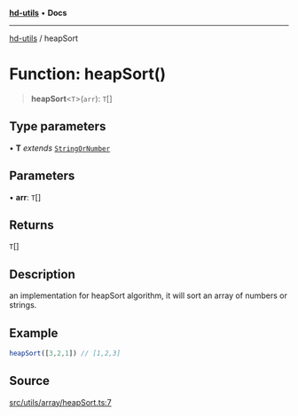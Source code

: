 [**hd-utils**](../README.md) • **Docs**

***

[hd-utils](../globals.md) / heapSort

# Function: heapSort()

> **heapSort**\<`T`\>(`arr`): `T`[]

## Type parameters

• **T** *extends* [`StringOrNumber`](../type-aliases/StringOrNumber.md)

## Parameters

• **arr**: `T`[]

## Returns

`T`[]

## Description

an implementation for heapSort algorithm, it will sort an array of numbers or strings.

## Example

```ts
heapSort([3,2,1]) // [1,2,3]
```

## Source

[src/utils/array/heapSort.ts:7](https://github.com/AhmadHddad/h-utils/blob/5c76ff5de068cee019fc632d9da2e395721bb48f/src/utils/array/heapSort.ts#L7)

